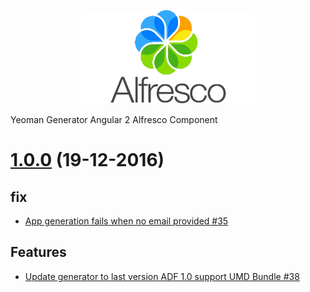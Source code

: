 <p align="center">
  <img title="alfresco" alt='alfresco' src='assets/alfresco.png'  width="280px" height="150px"></img>
</p>

Yeoman Generator Angular 2 Alfresco Component

<a name="1.0.0"></a>
# [1.0.0](https://github.com/Alfresco/generator-ng2-alfresco-component/releases) (19-12-2016)
## fix
- [App generation fails when no email provided  #35](https://github.com/Alfresco/alfresco-js-api/pull/35)

## Features
- [Update generator to last version ADF 1.0 support UMD Bundle  #38](https://github.com/Alfresco/alfresco-js-api/issues/38)
